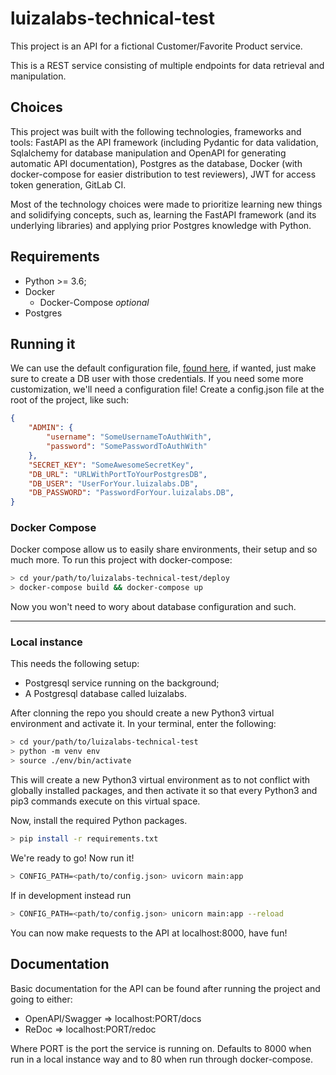 # luizalabs-technical-test

This project is an API for a fictional Customer/Favorite Product service.

This is a REST service consisting of multiple endpoints for data retrieval and manipulation.

## Choices

This project was built with the following technologies, frameworks and tools: FastAPI as the API framework (including Pydantic for data validation, Sqlalchemy for database manipulation and OpenAPI for generating automatic API documentation), Postgres as the database, Docker (with docker-compose for easier distribution to test reviewers), JWT for access token generation, GitLab CI.

Most of the technology choices were made to prioritize learning new things and solidifying concepts, such as, learning the FastAPI framework (and its underlying libraries) and applying prior Postgres knowledge with Python.

## Requirements

- Python >= 3.6;
- Docker
  - Docker-Compose *optional*
- Postgres


## Running it

We can use the default configuration file, [found here](app/config.py), if wanted, just make sure to create a DB user with those credentials.
If you need some more customization, we'll need a configuration file!
Create a config.json file at the root of the project, like such:

```json
{
    "ADMIN": {
        "username": "SomeUsernameToAuthWith",
        "password": "SomePasswordToAuthWith"
    },
    "SECRET_KEY": "SomeAwesomeSecretKey",
    "DB_URL": "URLWithPortToYourPostgresDB",
    "DB_USER": "UserForYour.luizalabs.DB",
    "DB_PASSWORD": "PasswordForYour.luizalabs.DB",
}
```

### Docker Compose

Docker compose allow us to easily share environments, their setup and so much more. To run this project with docker-compose:

```sh
> cd your/path/to/luizalabs-technical-test/deploy
> docker-compose build && docker-compose up
```

Now you won't need to wory about database configuration and such.

---

### Local instance

This needs the following setup:

- Postgresql service running on the background;
- A Postgresql database called luizalabs.

After clonning the repo you should create a new Python3 virtual environment and activate it. In your terminal, enter the following:

```sh
> cd your/path/to/luizalabs-technical-test
> python -m venv env
> source ./env/bin/activate
```

This will create a new Python3 virtual environment as to not conflict with globally installed packages, and then activate it so that every Python3 and pip3 commands execute on this virtual space.
 
Now, install the required Python packages.

```sh
> pip install -r requirements.txt
```

We're ready to go! Now run it!

```sh
> CONFIG_PATH=<path/to/config.json> uvicorn main:app
```

If in development instead run

```sh
> CONFIG_PATH=<path/to/config.json> unicorn main:app --reload
```

You can now make requests to the API at localhost:8000, have fun!

## Documentation

Basic documentation for the API can be found after running the project and going to either:

- OpenAPI/Swagger => localhost:PORT/docs
- ReDoc => localhost:PORT/redoc

Where PORT is the port the service is running on. Defaults to 8000 when run in a local instance way and to 80 when run through docker-compose.
